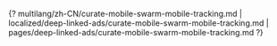 {? multilang/zh-CN/curate-mobile-swarm-mobile-tracking.md | localized/deep-linked-ads/curate-mobile-swarm-mobile-tracking.md | pages/deep-linked-ads/curate-mobile-swarm-mobile-tracking.md ?}
